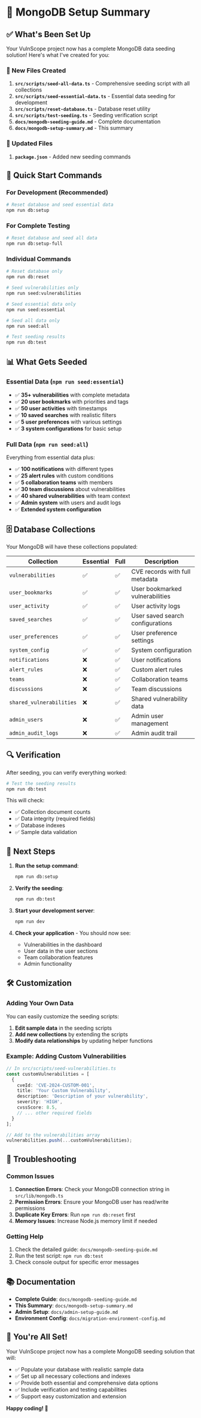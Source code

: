 # 🎯 MongoDB Setup Summary

## ✅ What's Been Set Up

Your VulnScope project now has a complete MongoDB data seeding solution! Here's what I've created for you:

### 📁 New Files Created

1. **`src/scripts/seed-all-data.ts`** - Comprehensive seeding script with all collections
2. **`src/scripts/seed-essential-data.ts`** - Essential data seeding for development
3. **`src/scripts/reset-database.ts`** - Database reset utility
4. **`src/scripts/test-seeding.ts`** - Seeding verification script
5. **`docs/mongodb-seeding-guide.md`** - Complete documentation
6. **`docs/mongodb-setup-summary.md`** - This summary

### 🔧 Updated Files

1. **`package.json`** - Added new seeding commands

## 🚀 Quick Start Commands

### For Development (Recommended)
```bash
# Reset database and seed essential data
npm run db:setup
```

### For Complete Testing
```bash
# Reset database and seed all data
npm run db:setup-full
```

### Individual Commands
```bash
# Reset database only
npm run db:reset

# Seed vulnerabilities only
npm run seed:vulnerabilities

# Seed essential data only
npm run seed:essential

# Seed all data only
npm run seed:all

# Test seeding results
npm run db:test
```

## 📊 What Gets Seeded

### Essential Data (`npm run seed:essential`)
- ✅ **35+ vulnerabilities** with complete metadata
- ✅ **20 user bookmarks** with priorities and tags
- ✅ **50 user activities** with timestamps
- ✅ **10 saved searches** with realistic filters
- ✅ **5 user preferences** with various settings
- ✅ **3 system configurations** for basic setup

### Full Data (`npm run seed:all`)
Everything from essential data plus:
- ✅ **100 notifications** with different types
- ✅ **25 alert rules** with custom conditions
- ✅ **5 collaboration teams** with members
- ✅ **30 team discussions** about vulnerabilities
- ✅ **40 shared vulnerabilities** with team context
- ✅ **Admin system** with users and audit logs
- ✅ **Extended system configuration**

## 🗄️ Database Collections

Your MongoDB will have these collections populated:

| Collection | Essential | Full | Description |
|------------|-----------|------|-------------|
| `vulnerabilities` | ✅ | ✅ | CVE records with full metadata |
| `user_bookmarks` | ✅ | ✅ | User bookmarked vulnerabilities |
| `user_activity` | ✅ | ✅ | User activity logs |
| `saved_searches` | ✅ | ✅ | User saved search configurations |
| `user_preferences` | ✅ | ✅ | User preference settings |
| `system_config` | ✅ | ✅ | System configuration |
| `notifications` | ❌ | ✅ | User notifications |
| `alert_rules` | ❌ | ✅ | Custom alert rules |
| `teams` | ❌ | ✅ | Collaboration teams |
| `discussions` | ❌ | ✅ | Team discussions |
| `shared_vulnerabilities` | ❌ | ✅ | Shared vulnerability data |
| `admin_users` | ❌ | ✅ | Admin user management |
| `admin_audit_logs` | ❌ | ✅ | Admin audit trail |

## 🔍 Verification

After seeding, you can verify everything worked:

```bash
# Test the seeding results
npm run db:test
```

This will check:
- ✅ Collection document counts
- ✅ Data integrity (required fields)
- ✅ Database indexes
- ✅ Sample data validation

## 🎯 Next Steps

1. **Run the setup command**:
   ```bash
   npm run db:setup
   ```

2. **Verify the seeding**:
   ```bash
   npm run db:test
   ```

3. **Start your development server**:
   ```bash
   npm run dev
   ```

4. **Check your application** - You should now see:
   - Vulnerabilities in the dashboard
   - User data in the user sections
   - Team collaboration features
   - Admin functionality

## 🛠️ Customization

### Adding Your Own Data
You can easily customize the seeding scripts:

1. **Edit sample data** in the seeding scripts
2. **Add new collections** by extending the scripts
3. **Modify data relationships** by updating helper functions

### Example: Adding Custom Vulnerabilities
```typescript
// In src/scripts/seed-vulnerabilities.ts
const customVulnerabilities = [
  {
    cveId: 'CVE-2024-CUSTOM-001',
    title: 'Your Custom Vulnerability',
    description: 'Description of your vulnerability',
    severity: 'HIGH',
    cvssScore: 8.5,
    // ... other required fields
  }
];

// Add to the vulnerabilities array
vulnerabilities.push(...customVulnerabilities);
```

## 🚨 Troubleshooting

### Common Issues

1. **Connection Errors**: Check your MongoDB connection string in `src/lib/mongodb.ts`
2. **Permission Errors**: Ensure your MongoDB user has read/write permissions
3. **Duplicate Key Errors**: Run `npm run db:reset` first
4. **Memory Issues**: Increase Node.js memory limit if needed

### Getting Help

1. Check the detailed guide: `docs/mongodb-seeding-guide.md`
2. Run the test script: `npm run db:test`
3. Check console output for specific error messages

## 📚 Documentation

- **Complete Guide**: `docs/mongodb-seeding-guide.md`
- **This Summary**: `docs/mongodb-setup-summary.md`
- **Admin Setup**: `docs/admin-setup-guide.md`
- **Environment Config**: `docs/migration-environment-config.md`

## 🎉 You're All Set!

Your VulnScope project now has a complete MongoDB seeding solution that will:

- ✅ Populate your database with realistic sample data
- ✅ Set up all necessary collections and indexes
- ✅ Provide both essential and comprehensive data options
- ✅ Include verification and testing capabilities
- ✅ Support easy customization and extension

**Happy coding! 🚀**
